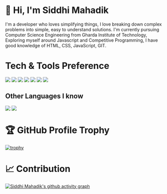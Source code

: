 # 👋 Hi, I'm Siddhi Mahadik

I'm a developer who loves simplifying things, I love breaking down complex problems into simple, easy to understand solutions. I'm currently pursuing Computer Science Engineering from Gharda Institute of Technology, Exploring myself around Javascript and Competitive Programming, I have good knowledge of HTML, CSS, JavaScript, GIT.   

# Tech & Tools Preference

<img src="https://img.shields.io/badge/-JavaScript-eed718?style=flat&logo=javascript&logoColor=ffffff"> 
<img src = "https://img.shields.io/badge/-HTML5-E34F26?style=flat&logo=html5&logoColor=white"> <img src = "https://img.shields.io/badge/-CSS3-1572B6?style=flat&logo=css3&logoColor=white">
<img src="https://img.shields.io/badge/-Bootstrap-563D7C?style=flat&logo=bootstrap&logoColor=white">
<img src="http://img.shields.io/badge/-Git-F1502F?style=flat&logo=git&logoColor=FFFFFF">
<img src="http://img.shields.io/badge/-Github-000000?style=flat&logo=github&logoColor=FFFFFF">
<img src="http://img.shields.io/badge/-VS%20Code-007ACC?style=flat&logo=visual%20studio%20code&logoColor=white">

## Other Languages I know
<img src="https://img.shields.io/badge/-C%20&%20C++-659ad2?style=flat&logo=c%2B%2B&logoColor=ffffff"> <img src="https://img.shields.io/badge/-Python-black?style=flat&logo=python&logoColor=white"> 


# 🏆 GitHub Profile Trophy
[![trophy](https://github-profile-trophy.vercel.app/?username=siddhimahadik2002&theme=dracula&title=Commits)](https://github.com/siddhimahadik2002)

# 📈 Contribution
[![Siddhi Mahadik's github activity graph](https://activity-graph.herokuapp.com/graph?username=siddhimahadik2002&theme=react-dark)](https://github.com/siddhimahadik2002)

